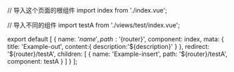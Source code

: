 // 导入这个页面的根组件
import index from './index.vue';

// 导入不同的组件
import testA from './views/test/index.vue';

export default [
    {
        name: '${name}',
        path: '${router}',
        component: index,
        mata: {
            title: 'Example-out',
            content:{
                description:'${description}'
            }
        },
        redirect: '${router}/testA',
        children: [
            {
                name: 'Example-insert',
                path: '${router}/testA',
                component: testA
            }
        ]
    }
];
